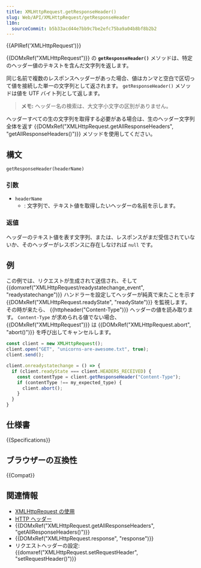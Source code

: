 ```yaml
---
title: XMLHttpRequest.getResponseHeader()
slug: Web/API/XMLHttpRequest/getResponseHeader
l10n:
  sourceCommit: b5b33acd44e7bb9c7be2efc75ba9a04b8bf8b2b2
---
```


{{APIRef('XMLHttpRequest')}}

{{DOMxRef("XMLHttpRequest")}} の **`getResponseHeader()`** メソッドは、特定のヘッダー値のテキストを含んだ文字列を返します。

同じ名前で複数のレスポンスヘッダーがあった場合、値はカンマと空白で区切って値を接続した単一の文字列として返されます。 `getResponseHeader()` メソッドは値を UTF バイト列として返します。

> **メモ:** ヘッダー名の検索は、大文字小文字の区別がありません。

ヘッダーすべての生の文字列を取得する必要がある場合は、生のヘッダー文字列全体を返す {{DOMxRef("XMLHttpRequest.getAllResponseHeaders", "getAllResponseHeaders()")}} メソッドを使用してください。

## 構文

```js-nolint
getResponseHeader(headerName)
```

### 引数

- `headerName`
  - : 文字列で、テキスト値を取得したいヘッダーの名前を示します。

### 返値

ヘッダーのテキスト値を表す文字列、または、レスポンスがまだ受信されていないか、そのヘッダーがレスポンスに存在しなければ `null` です。

## 例

この例では、リクエストが生成されて送信され、そして {{domxref("XMLHttpRequest/readystatechange_event", "readystatechange")}} ハンドラーを設定してヘッダーが純真で来たことを示す {{DOMxRef("XMLHttpRequest.readyState", "readyState")}} を監視します。その時が来たら、 {{httpheader("Content-Type")}} ヘッダーの値を読み取ります。 `Content-Type` が求められる値でない場合、 {{DOMxRef("XMLHttpRequest")}} は {{DOMxRef("XMLHttpRequest.abort", "abort()")}} を呼び出してキャンセルします。

```js
const client = new XMLHttpRequest();
client.open("GET", "unicorns-are-awesome.txt", true);
client.send();

client.onreadystatechange = () => {
  if (client.readyState === client.HEADERS_RECEIVED) {
    const contentType = client.getResponseHeader("Content-Type");
    if (contentType !== my_expected_type) {
      client.abort();
    }
  }
}
```

## 仕様書

{{Specifications}}

## ブラウザーの互換性

{{Compat}}

## 関連情報

- [XMLHttpRequest の使用](/ja/docs/Web/API/XMLHttpRequest/Using_XMLHttpRequest)
- [HTTP ヘッダー](/ja/docs/Web/HTTP/Headers)
- {{DOMxRef("XMLHttpRequest.getAllResponseHeaders", "getAllResponseHeaders()")}}
- {{DOMxRef("XMLHttpRequest.response", "response")}}
- リクエストヘッダーの設定: {{domxref("XMLHttpRequest.setRequestHeader", "setRequestHeader()")}}
